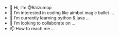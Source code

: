 - 👋 Hi, I’m @Raizumop
- 👀 I’m interested in coding like aimbot magic bullet ...
- 🌱 I’m currently learning python & java ...
- 💞️ I’m looking to collaborate on ...
- 📫 How to reach me ...

<!---
Raizumop/Raizumop is a ✨ special ✨ repository because its `README.md` (this file) appears on your GitHub profile.
You can click the Preview link to take a look at your changes.
--->
